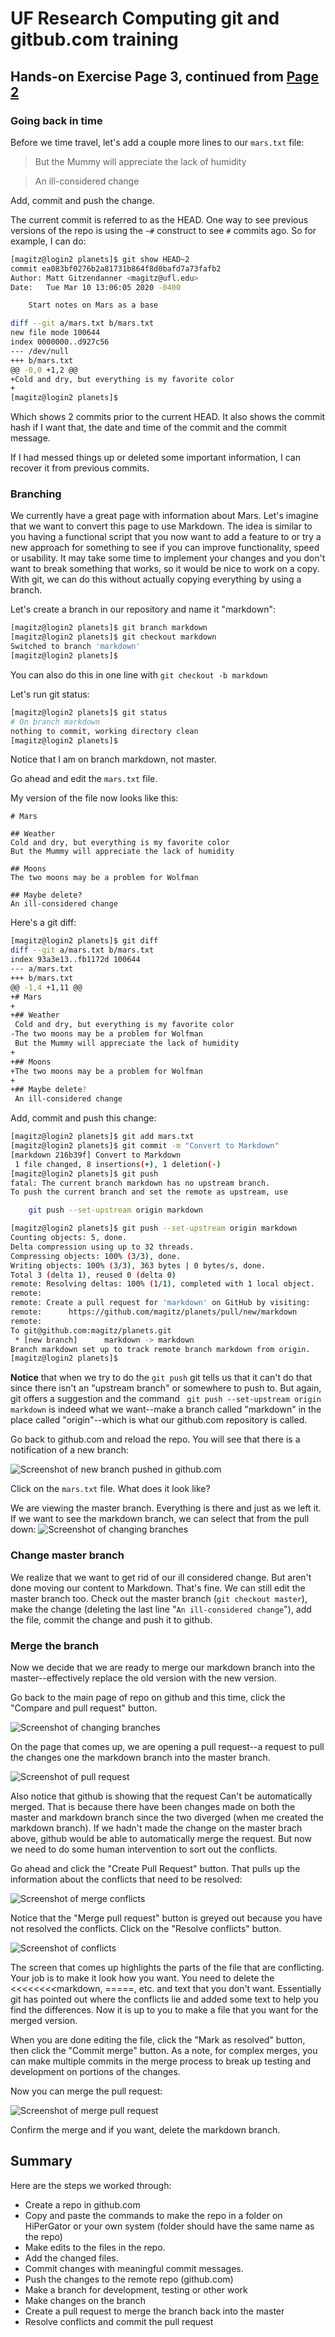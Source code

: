 # UF Research Computing git and gitbub.com training

## Hands-on Exercise Page 3, continued from [Page 2](Hands-on2.md)

### Going back in time

Before we time travel, let's add a couple more lines to our `mars.txt` file:

> But the Mummy will appreciate the lack of humidity 

> An ill-considered change

Add, commit and push the change.

The current commit is referred to as the HEAD. One way to see previous versions of the repo is using the `~#` construct to see `#` commits ago. So for example, I can do:

```bash
[magitz@login2 planets]$ git show HEAD~2
commit ea083bf0276b2a81731b864f8d0bafd7a73fafb2
Author: Matt Gitzendanner <magitz@ufl.edu>
Date:   Tue Mar 10 13:06:05 2020 -0400

    Start notes on Mars as a base

diff --git a/mars.txt b/mars.txt
new file mode 100644
index 0000000..d927c56
--- /dev/null
+++ b/mars.txt
@@ -0,0 +1,2 @@
+Cold and dry, but everything is my favorite color
+
[magitz@login2 planets]$
```

Which shows 2 commits prior to the current HEAD. It also shows the commit hash if I want that, the date and time of the commit and the commit message.

If I had messed things up or deleted some important information, I can recover it from previous commits.

### Branching

We currently have a great page with information about Mars. Let's imagine that we want to convert this page to use Markdown. The idea is similar to you having a functional script that you now want to add a feature to or try a new approach for something to see if you can improve functionality, speed or usability. It may take some time to implement your changes and you don't want to break something that works, so it would be nice to work on a copy. With git, we can do this without actually copying everything by using a branch.

Let's create a branch in our repository and name it "markdown":

```bash
[magitz@login2 planets]$ git branch markdown
[magitz@login2 planets]$ git checkout markdown
Switched to branch 'markdown'
[magitz@login2 planets]$
```

You can also do this in one line with `git checkout -b markdown`

Let's run git status:

```bash
[magitz@login2 planets]$ git status
# On branch markdown
nothing to commit, working directory clean
[magitz@login2 planets]$
```

Notice that I am on branch markdown, not master.

Go ahead and edit the `mars.txt` file.

My version of the file now looks like this:

```
# Mars

## Weather
Cold and dry, but everything is my favorite color
But the Mummy will appreciate the lack of humidity

## Moons
The two moons may be a problem for Wolfman

## Maybe delete?
An ill-considered change
```

Here's a git diff:

```bash
[magitz@login2 planets]$ git diff
diff --git a/mars.txt b/mars.txt
index 93a3e13..fb1172d 100644
--- a/mars.txt
+++ b/mars.txt
@@ -1,4 +1,11 @@
+# Mars
+
+## Weather
 Cold and dry, but everything is my favorite color
-The two moons may be a problem for Wolfman
 But the Mummy will appreciate the lack of humidity
+
+## Moons
+The two moons may be a problem for Wolfman
+
+## Maybe delete?
 An ill-considered change
```

Add, commit and push this change:

```bash
[magitz@login2 planets]$ git add mars.txt
[magitz@login2 planets]$ git commit -m "Convert to Markdown"
[markdown 216b39f] Convert to Markdown
 1 file changed, 8 insertions(+), 1 deletion(-)
[magitz@login2 planets]$ git push
fatal: The current branch markdown has no upstream branch.
To push the current branch and set the remote as upstream, use

    git push --set-upstream origin markdown

[magitz@login2 planets]$ git push --set-upstream origin markdown
Counting objects: 5, done.
Delta compression using up to 32 threads.
Compressing objects: 100% (3/3), done.
Writing objects: 100% (3/3), 363 bytes | 0 bytes/s, done.
Total 3 (delta 1), reused 0 (delta 0)
remote: Resolving deltas: 100% (1/1), completed with 1 local object.
remote:
remote: Create a pull request for 'markdown' on GitHub by visiting:
remote:      https://github.com/magitz/planets/pull/new/markdown
remote:
To git@github.com:magitz/planets.git
 * [new branch]      markdown -> markdown
Branch markdown set up to track remote branch markdown from origin.
[magitz@login2 planets]$
```

**Notice** that when we try to do the `git push` git tells us that it can't do that since there isn't an "upstream branch" or somewhere to push to. But again, git offers a suggestion and the command ` git push --set-upstream origin markdown` is indeed what we want--make a branch called "markdown" in the place called "origin"--which is what our github.com repository is called.

Go back to github.com and reload the repo. You will see that there is a notification of a new branch:

![Screenshot of new branch pushed in github.com](images/git_branch.png)

Click on the `mars.txt` file. What does it look like?

We are viewing the master branch. Everything is there and just as we left it. If we want to see the markdown branch, we can select that from the pull down:
![Screenshot of changing branches](images/git_change_branch.png)

### Change master branch

We realize that we want to get rid of our ill considered change. But aren't done moving our content to Markdown. That's fine. We can still edit the master branch too. Check out the master branch (`git checkout master`), make the change (deleting the last line "`An ill-considered change`"), add the file, commit the change and push it to github.

### Merge the branch

Now we decide that we are ready to merge our markdown branch into the master--effectively replace the old version with the new version.

Go back to the main page of repo on github and this time, click the "Compare and pull request" button.

![Screenshot of changing branches](images/git_change_branch.png)

On the page that comes up, we are opening a pull request--a request to pull the changes one the markdown branch into the master branch.

![Screenshot of pull request](images/git_pull_request.png)

Also notice that github is showing that the request Can't be automatically merged. That is because there have been changes made on both the master and markdown branch since the two diverged (when me created the markdown branch). If we hadn't made the change on the master brach above, github would be able to automatically merge the request. But now we need to do some human intervention to sort out the conflicts.

Go ahead and click the "Create Pull Request" button. That pulls up the information about the conflicts that need to be resolved:

![Screenshot of merge conflicts](images/git_merge_conflicts.png)

Notice that the "Merge pull request" button is greyed out because you have not resolved the conflicts. Click on the "Resolve conflicts" button.

![Screenshot of conflicts](images/git_conflicts.png)

The screen that comes up highlights the parts of the file that are conflicting. Your job is to make it look how you want. You need to delete the <<<<<<<<markdown, =====, etc. and text that you don't want. Essentially git has pointed out where the conflicts lie and added some text to help you find the differences. Now it is up to you to make a file that you want for the merged version.

When you are done editing the file, click the "Mark as resolved" button, then click the "Commit merge" button. As a note, for complex merges, you can make multiple commits in the merge process to break up testing and development on portions of the changes.

Now you can merge the pull request:

![Screenshot of merge pull request](images/git_merge_pull_request.png)

Confirm the merge and if you want, delete the markdown branch.

## Summary

Here are the steps we worked through:

* Create a repo in github.com
* Copy and paste the commands to make the repo in a folder on HiPerGator or your own system (folder should have the same name as the repo)
* Make edits to the files in the repo.
* Add the changed files.
* Commit changes with meaningful commit messages.
* Push the changes to the remote repo (github.com)
* Make a branch for development, testing or other work
* Make changes on the branch
* Create a pull request to merge the branch back into the master
* Resolve conflicts and commit the pull request

